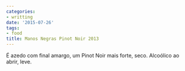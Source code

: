```yaml
---
categories:
- writting
date: '2015-07-26'
tags:
- food
title: Manos Negras Pinot Noir 2013
---
```


É azedo com final amargo, um Pinot Noir mais forte, seco. Alcoólico ao abrir, leve.